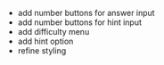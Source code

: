 <!-- Todo -->

-   add number buttons for answer input
-   add number buttons for hint input
-   add difficulty menu
-   add hint option
-   refine styling
